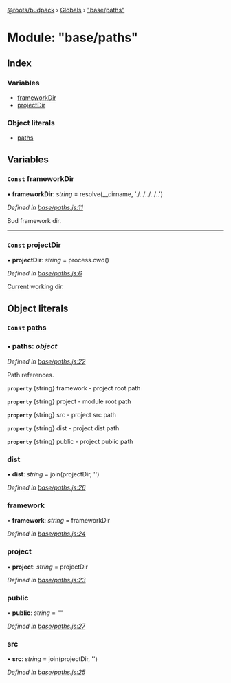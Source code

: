[@roots/budpack](../README.md) › [Globals](../globals.md) › ["base/paths"](_base_paths_.md)

# Module: "base/paths"

## Index

### Variables

* [frameworkDir](_base_paths_.md#const-frameworkdir)
* [projectDir](_base_paths_.md#const-projectdir)

### Object literals

* [paths](_base_paths_.md#const-paths)

## Variables

### `Const` frameworkDir

• **frameworkDir**: *string* = resolve(__dirname, './../../../..')

*Defined in [base/paths.js:11](https://github.com/roots/bud-support/blob/bc9161d/src/budpack/builder/base/paths.js#L11)*

Bud framework dir.

___

### `Const` projectDir

• **projectDir**: *string* = process.cwd()

*Defined in [base/paths.js:6](https://github.com/roots/bud-support/blob/bc9161d/src/budpack/builder/base/paths.js#L6)*

Current working dir.

## Object literals

### `Const` paths

### ▪ **paths**: *object*

*Defined in [base/paths.js:22](https://github.com/roots/bud-support/blob/bc9161d/src/budpack/builder/base/paths.js#L22)*

Path references.

**`property`** {string} framework - project root path

**`property`** {string} project - module root path

**`property`** {string} src - project src path

**`property`** {string} dist - project dist path

**`property`** {string} public - project public path

###  dist

• **dist**: *string* = join(projectDir, '')

*Defined in [base/paths.js:26](https://github.com/roots/bud-support/blob/bc9161d/src/budpack/builder/base/paths.js#L26)*

###  framework

• **framework**: *string* = frameworkDir

*Defined in [base/paths.js:24](https://github.com/roots/bud-support/blob/bc9161d/src/budpack/builder/base/paths.js#L24)*

###  project

• **project**: *string* = projectDir

*Defined in [base/paths.js:23](https://github.com/roots/bud-support/blob/bc9161d/src/budpack/builder/base/paths.js#L23)*

###  public

• **public**: *string* = ""

*Defined in [base/paths.js:27](https://github.com/roots/bud-support/blob/bc9161d/src/budpack/builder/base/paths.js#L27)*

###  src

• **src**: *string* = join(projectDir, '')

*Defined in [base/paths.js:25](https://github.com/roots/bud-support/blob/bc9161d/src/budpack/builder/base/paths.js#L25)*
